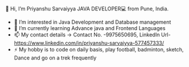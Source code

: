 👋 Hi, I’m Priyanshu Sarvaiyya JAVA DEVELOPER💻 from Pune, India.
- 👀 I’m interested in Java Development and Database management
- 🌱 I’m currently learning Advance java and Frontend Languages
- 📫 My contact details -> Contact No. -9975650695,
                           LinkedIn Url- https://www.linkedin.com/in/priyanshu-sarvaiyya-577457333/
- ⚡ My hobby is to code on daily basis, play football, badminton, sketch, Dance and go on a trek frequently


